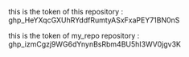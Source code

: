 this is the token of this repository :
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

this is the token of my_repo repository :
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
